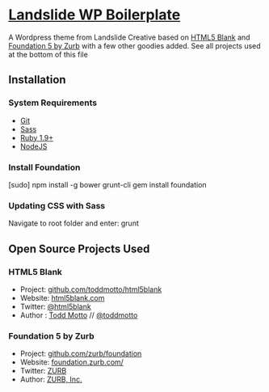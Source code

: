 # [Landslide WP Boilerplate](http://landslidecreative.com)

A Wordpress theme from Landslide Creative based on [HTML5 Blank](http://html5blank.com) and [Foundation 5 by Zurb](http://foundation.zurb.com/) with a few other goodies added. See all projects used at the bottom of this file

## Installation

### System Requirements
* [Git](http://git-scm.com/)
* [Sass](http://sass-lang.com/)
* [Ruby 1.9+](https://www.ruby-lang.org/)
* [NodeJS](http://nodejs.org/)

### Install Foundation
[sudo] npm install -g bower grunt-cli
gem install foundation

### Updating CSS with Sass
Navigate to root folder and enter:
grunt

## Open Source Projects Used

### HTML5 Blank
* Project: [github.com/toddmotto/html5blank](https://github.com/toddmotto/html5blank)
* Website: [html5blank.com](http://html5blank.com)
* Twitter: [@html5blank](http://twitter.com/html5blank)
* Author : [Todd Motto](http://toddmotto.com) // [@toddmotto](http://twitter.com/toddmotto)

### Foundation 5 by Zurb
* Project: [github.com/zurb/foundation](https://github.com/zurb/foundation)
* Website: [foundation.zurb.com/](http://foundation.zurb.com/)
* Twitter: [ZURB](http://www.twitter.com/ZURB)
* Author: [ZURB, Inc.](http://zurb.com/)